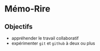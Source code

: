 # Mémo-Rire

## Objectifs
- appréhender le travail collaboratif
- expérimenter `git` et `github` à deux ou plus
